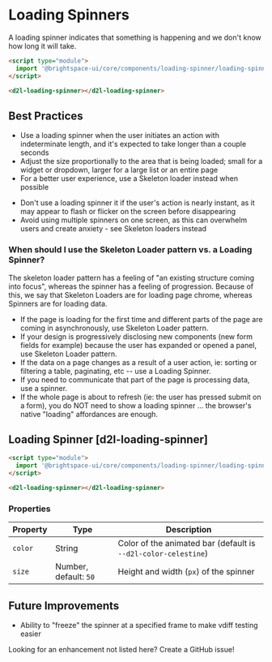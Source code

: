 # Loading Spinners

A loading spinner indicates that something is happening and we don't know how long it will take.

<!-- docs: demo name:d2l-loading-spinner sandboxTitle:'Loading Spinner' -->
```html
<script type="module">
  import '@brightspace-ui/core/components/loading-spinner/loading-spinner.js';
</script>

<d2l-loading-spinner></d2l-loading-spinner>
```

## Best Practices

<!-- docs: start best practices -->
<!-- docs: start dos -->
* Use a loading spinner when the user initiates an action with indeterminate length, and it's expected to take longer than a couple seconds
* Adjust the size proportionally to the area that is being loaded; small for a widget or dropdown, larger for a large list or an entire page
* For a better user experience, use a Skeleton loader instead when possible
<!-- docs: end dos -->

<!-- docs: start donts -->
* Don't use a loading spinner it if the user's action is nearly instant, as it may appear to flash or flicker on the screen before disappearing
* Avoid using multiple spinners on one screen, as this can overwhelm users and create anxiety - see Skeleton loaders instead
<!-- docs: end donts -->
<!-- docs: end best practices -->

### When should I use the Skeleton Loader pattern vs. a Loading Spinner?
The skeleton loader pattern has a feeling of "an existing structure coming into focus", whereas the spinner has a feeling of progression. Because of this, we say that Skeleton Loaders are for loading page chrome, whereas Spinners are for loading data.
* If the page is loading for the first time and different parts of the page are coming in asynchronously, use Skeleton Loader pattern.
* If your design is progressively disclosing new components (new form fields for example) because the user has expanded or opened a panel, use Skeleton Loader pattern.
* If the data on a page changes as a result of a user action, ie: sorting or filtering a table, paginating, etc -- use a Loading Spinner.
* If you need to communicate that part of the page is processing data, use a spinner.
* If the whole page is about to refresh (ie: the user has pressed submit on a form), you do NOT need to show a loading spinner ... the browser's native "loading" affordances are enough.

## Loading Spinner [d2l-loading-spinner]

<!-- docs: demo code properties name:d2l-loading-spinner sandboxTitle:'Loading Spinner' -->
```html
<script type="module">
  import '@brightspace-ui/core/components/loading-spinner/loading-spinner.js';
</script>

<d2l-loading-spinner></d2l-loading-spinner>
```
<!-- docs: start hidden content -->

### Properties

| Property | Type | Description |
|--|--|--|
| `color` | String | Color of the animated bar (default is `--d2l-color-celestine`) |
| `size` | Number, default: `50` | Height and width (`px`) of the spinner |

## Future Improvements

- Ability to "freeze" the spinner at a specified frame to make vdiff testing easier

Looking for an enhancement not listed here? Create a GitHub issue!
<!-- docs: end hidden content -->
